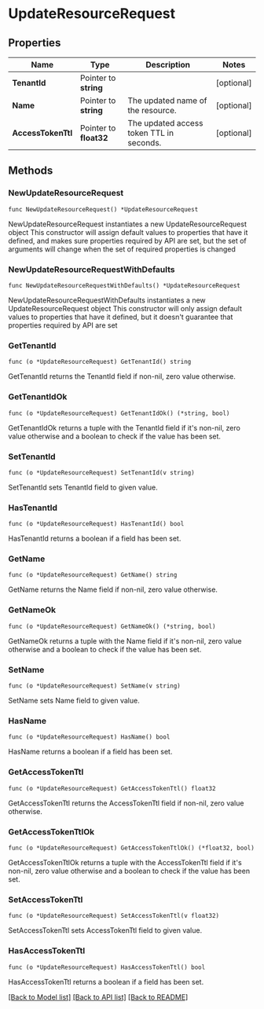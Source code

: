 # UpdateResourceRequest

## Properties

Name | Type | Description | Notes
------------ | ------------- | ------------- | -------------
**TenantId** | Pointer to **string** |  | [optional] 
**Name** | Pointer to **string** | The updated name of the resource. | [optional] 
**AccessTokenTtl** | Pointer to **float32** | The updated access token TTL in seconds. | [optional] 

## Methods

### NewUpdateResourceRequest

`func NewUpdateResourceRequest() *UpdateResourceRequest`

NewUpdateResourceRequest instantiates a new UpdateResourceRequest object
This constructor will assign default values to properties that have it defined,
and makes sure properties required by API are set, but the set of arguments
will change when the set of required properties is changed

### NewUpdateResourceRequestWithDefaults

`func NewUpdateResourceRequestWithDefaults() *UpdateResourceRequest`

NewUpdateResourceRequestWithDefaults instantiates a new UpdateResourceRequest object
This constructor will only assign default values to properties that have it defined,
but it doesn't guarantee that properties required by API are set

### GetTenantId

`func (o *UpdateResourceRequest) GetTenantId() string`

GetTenantId returns the TenantId field if non-nil, zero value otherwise.

### GetTenantIdOk

`func (o *UpdateResourceRequest) GetTenantIdOk() (*string, bool)`

GetTenantIdOk returns a tuple with the TenantId field if it's non-nil, zero value otherwise
and a boolean to check if the value has been set.

### SetTenantId

`func (o *UpdateResourceRequest) SetTenantId(v string)`

SetTenantId sets TenantId field to given value.

### HasTenantId

`func (o *UpdateResourceRequest) HasTenantId() bool`

HasTenantId returns a boolean if a field has been set.

### GetName

`func (o *UpdateResourceRequest) GetName() string`

GetName returns the Name field if non-nil, zero value otherwise.

### GetNameOk

`func (o *UpdateResourceRequest) GetNameOk() (*string, bool)`

GetNameOk returns a tuple with the Name field if it's non-nil, zero value otherwise
and a boolean to check if the value has been set.

### SetName

`func (o *UpdateResourceRequest) SetName(v string)`

SetName sets Name field to given value.

### HasName

`func (o *UpdateResourceRequest) HasName() bool`

HasName returns a boolean if a field has been set.

### GetAccessTokenTtl

`func (o *UpdateResourceRequest) GetAccessTokenTtl() float32`

GetAccessTokenTtl returns the AccessTokenTtl field if non-nil, zero value otherwise.

### GetAccessTokenTtlOk

`func (o *UpdateResourceRequest) GetAccessTokenTtlOk() (*float32, bool)`

GetAccessTokenTtlOk returns a tuple with the AccessTokenTtl field if it's non-nil, zero value otherwise
and a boolean to check if the value has been set.

### SetAccessTokenTtl

`func (o *UpdateResourceRequest) SetAccessTokenTtl(v float32)`

SetAccessTokenTtl sets AccessTokenTtl field to given value.

### HasAccessTokenTtl

`func (o *UpdateResourceRequest) HasAccessTokenTtl() bool`

HasAccessTokenTtl returns a boolean if a field has been set.


[[Back to Model list]](../README.md#documentation-for-models) [[Back to API list]](../README.md#documentation-for-api-endpoints) [[Back to README]](../README.md)


